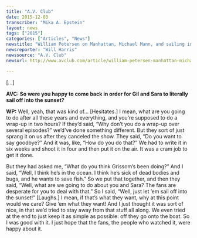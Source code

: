 ```yaml
---
title: "A.V. Club"
date: 2015-12-03
transcriber: "Mika A. Epstein"
layout: news
tags: ["2015"]
categories: ["Articles", "News"]
newstitle: "William Petersen on Manhattan, Michael Mann, and sailing into the sunset on CSI"
newsreporter: "Will Harris"
newssource: "A.V. Club"
newsurl: http://www.avclub.com/article/william-petersen-manhattan-michael-mann-and-sailin-229108

---
```


[...]

**AVC: So were you happy to come back in order for Gil and Sara to literally sail off into the sunset?**

**WP:** Well, yeah, that was kind of… [Hesitates.] I mean, what are you going to do after all these years and everything, and you’re supposed to do a wrap-up in two hours? If they’d said, “Why don’t you do a wrap-up over several episodes?” we’d’ve done something different. But they sort of just sprang it on us after they canceled the show. They said, “Do you want to say goodbye?” And it was, like, “How do you do that?” We had to write it in six weeks and shoot it in four and then put it on the air. It was a cram job to get it done.

But they had asked me, “What do you think Grissom’s been doing?” And I said, “Well, I think he’s in the ocean. I think he’s sick of dead bodies and bugs, and he wants to save fish.” So we put that together, and then they said, “Well, what are we going to do about you and Sara? The fans are desperate for you to deal with that.” So I said, “Well, just let ’em sail off into the sunset!” [Laughs.] I mean, if that’s what they want, why at this point would we care? Give ’em what they want! And I just thought it was sort of nice, in that we’d tried to stay away from that stuff all along. We even tried at the end to just keep it as simple as possible: off they go onto the boat. So I was good with it. I just hope that the fans, the people who watched it, were happy about it.

